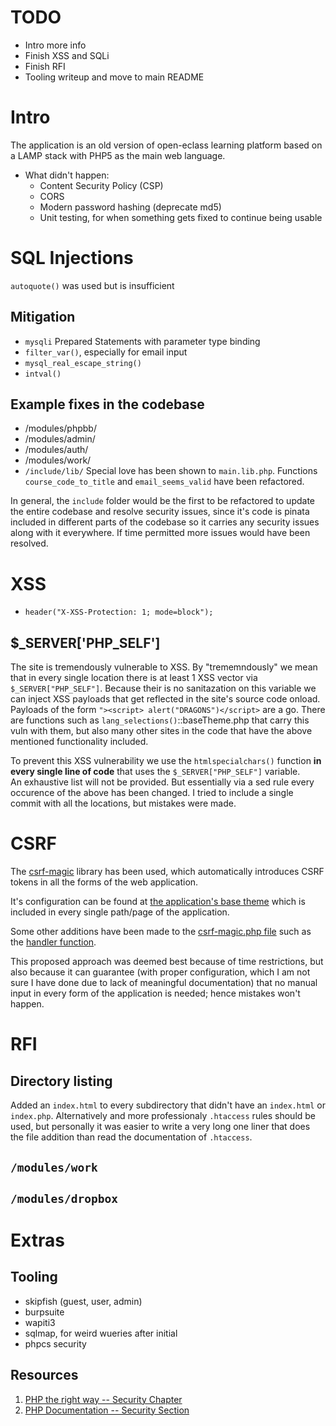 # TODO
- Intro more info
- Finish XSS and SQLi
- Finish RFI
- Tooling writeup and move to main README

# Intro

The application is an old version of open-eclass learning platform based on a LAMP stack with PHP5 as the main web language.

- What didn't happen:
    - Content Security Policy (CSP)
    - CORS
    - Modern password hashing (deprecate md5)
    - Unit testing, for when something gets fixed to continue being usable

# SQL Injections

`autoquote()` was used but is insufficient

## Mitigation

- `mysqli` Prepared Statements with parameter type binding
- `filter_var()`, especially for email input
- `mysql_real_escape_string()`
- `intval()`

## Example fixes in the codebase

- /modules/phpbb/
- /modules/admin/
- /modules/auth/
- /modules/work/
- `/include/lib/`
Special love has been shown to `main.lib.php`. Functions `course_code_to_title` and `email_seems_valid` have been refactored.



In general, the `include` folder would be the first to be refactored to update the entire codebase and resolve security issues, since it's code is pinata included in different parts of the codebase so it carries any security issues along with it everywhere. If time permitted more issues would have been resolved.



# XSS

- `header("X-XSS-Protection: 1; mode=block");`

## $_SERVER['PHP_SELF']

The site is tremendously vulnerable to XSS. By "trememndously" we mean that in every single location there is at least 1 XSS vector via `$_SERVER["PHP_SELF"]`. Because their is no sanitazation on this variable we can inject XSS payloads that get reflected in the site's source code onload. Payloads of the form `"><script> alert("DRAGONS")</script>` are a go. There are functions such as `lang_selections()`::baseTheme.php that carry this vuln with them, but also many other sites in the code that have the above mentioned functionality included.

To prevent this XSS vulnerability we use the `htmlspecialchars()` function **in every single line of code** that uses the `$_SERVER["PHP_SELF"]` variable.  
An exhaustive list will not be provided. But essentially via a sed rule every occurence of the above has been changed. I tried to include a single commit with all the locations, but mistakes were made.



# CSRF

The [csrf-magic](https://github.com/ezyang/csrf-magic) library has been used, which automatically introduces CSRF tokens in all the forms of the web application.

It's configuration can be found at [the application's base theme](./openeclass/include/baseTheme.php#L53) which is included in every single path/page of the application.

Some other additions have been made to the [csrf-magic.php file](./openeclass/include/csrf-magic/csrf-magic.php) such as the [handler function](./openeclass/include/csrf-magic/csrf-magic.php#L266).

This proposed approach was deemed best because of time restrictions, but also because it can guarantee (with proper configuration, which I am not sure I have done due to lack of meaningful documentation) that no manual input in every form of the application is needed; hence mistakes won't happen.

# RFI

## Directory listing

Added an `index.html` to every subdirectory that didn't have an `index.html` or `index.php`. Alternatively and more professionaly `.htaccess` rules should be used, but personally it was easier to write a very long one liner that does the file addition than read the documentation of `.htaccess`.

## `/modules/work`

## `/modules/dropbox`



# Extras

## Tooling
- skipfish (guest, user, admin)
- burpsuite
- wapiti3
- sqlmap, for weird wueries after initial 
- phpcs security

## Resources
1. [PHP the right way -- Security Chapter](https://phptherightway.com/#security)
2. [PHP Documentation -- Security Section](https://www.php.net/manual/en/security.php)
